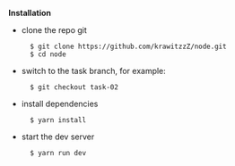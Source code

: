 **Installation**

- clone the repo git

        $ git clone https://github.com/krawitzzZ/node.git
        $ cd node

- switch to the task branch, for example:

        $ git checkout task-02

- install dependencies

        $ yarn install

- start the dev server

        $ yarn run dev
